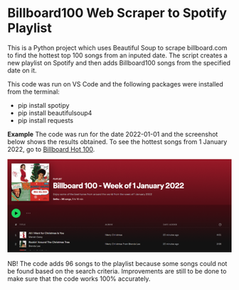 # Billboard100 Web Scraper to Spotify Playlist

This is a Python project which uses Beautiful Soup to scrape billboard.com to find the hottest top 100 songs from an inputed date. The script creates a new playlist on Spotify and then adds Billboard100 songs from the specified date on it.

This code was run on VS Code and the following packages were installed from the terminal:
- pip install spotipy
- pip install beautifulsoup4
- pip install requests

**Example**
The code was run for the date 2022-01-01 and the screenshot below shows the results obtained.
To see the hottest songs from 1 January 2022, go to [Billboard Hot 100](https://www.billboard.com/charts/hot-100/2022-01-01).

![result screenshot](https://github.com/sethumdluli/SpotifyPlaylist-Maker/blob/main/screenshot.png?raw=true)

NB! The code adds 96 songs to the playlist because some songs could not be found based on the search criteria. Improvements are still to be done to make sure that the code works 100% accurately.
